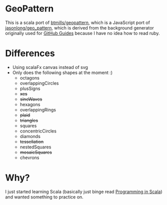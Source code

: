 # GeoPattern
This is a scala port of [btmills/geopattern](https://github.com/btmills/geopattern/), which is a JavaScript port of [jasonlong/geo_pattern](https://github.com/jasonlong/geo_pattern), which is derived from the background generator originally used for [GitHub Guides](http://guides.github.com/) because I have no idea how to read ruby.

# Differences
- Using scalaFx canvas instead of svg
- Only does the following shapes at the moment :)
    - octagons
    - overlappingCircles
    - plusSigns
    - ~~xes~~
    - ~~sineWaves~~
    - hexagons
    - overlappingRings
    - ~~plaid~~
    - ~~triangles~~
    - squares
    - concentricCircles
    - diamonds
    - ~~tessellation~~
    - nestedSquares
    - ~~mosaicSquares~~
    - chevrons

# Why?
I just started learning Scala (basically just binge read [Programming in Scala](https://booksites.artima.com/programming_in_scala_3ed)) and wanted something to practice on.

